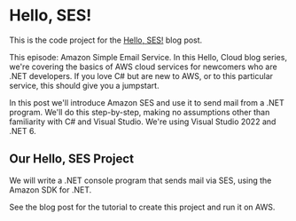 # Hello, SES!

This is the code project for the [Hello, SES!](https://davidpallmann.hashnode.dev/hello-ses) blog post. 

This episode: Amazon Simple Email Service. In this Hello, Cloud blog series, we're covering the basics of AWS cloud services for newcomers who are .NET developers. If you love C# but are new to AWS, or to this particular service, this should give you a jumpstart.

In this post we'll introduce Amazon SES and use it to send mail from a .NET program. We'll do this step-by-step, making no assumptions other than familiarity with C# and Visual Studio. We're using Visual Studio 2022 and .NET 6.

## Our Hello, SES Project

We will write a .NET console program that sends mail via SES, using the Amazon SDK for .NET.

See the blog post for the tutorial to create this project and run it on AWS.
